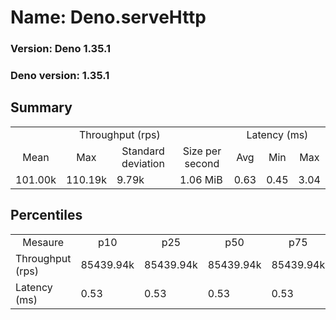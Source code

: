# Name: Deno.serveHttp 
  
  ### Version: Deno 1.35.1
  ### Deno version: 1.35.1

## Summary
<table>
<tr>
    <td align="center" colspan="4">Throughput (rps)</td>
    <td align="center" colspan="3">Latency (ms)</td>
</tr>
<tr>
    <td align="center">Mean</td>
    <td align="center">Max</td>
    <td align="center">Standard deviation</td>
    <td align="center">Size per second</td>
    <td align="center">Avg</td>
    <td align="center">Min</td>
    <td align="center">Max</td>
</tr>
<tr>
    <td>101.00k</td>
    <td>110.19k</td>
    <td>9.79k</td>
    <td>1.06 MiB</td>
    <td>0.63</td>
    <td>0.45</td>
    <td>3.04</td>
</tr>
</table>

## Percentiles

<table>
<tr>
  <td align="center">Mesaure</td>
  <td align="center">p10</td>
  <td align="center">p25</td>
  <td align="center">p50</td>
  <td align="center">p75</td>
  <td align="center">p90</td>
  <td align="center">p95</td>
  <td align="center">p99</td>
</tr>
<tr>
  <td>Throughput (rps)</td>
  <td>85439.94k</td>
  <td>85439.94k</td>
  <td>85439.94k</td>
  <td>85439.94k</td>
  <td>110194.76k</td>
  <td>110194.76k</td>
  <td>110194.76k</td>
</tr>
<tr>
  <td>Latency (ms)</td>
  <td>0.53</td>
  <td>0.53</td>
  <td>0.53</td>
  <td>0.53</td>
  <td>0.75</td>
  <td>0.80</td>
  <td>1.54</td>
</tr>
</table>
